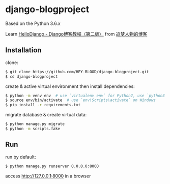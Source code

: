 # django-blogproject

 Based on the Python 3.6.x

Learn [HelloDjango - Django博客教程（第二版）](https://www.zmrenwu.com/courses/hellodjango-blog-tutorial/)  from [追梦人物的博客](https://www.zmrenwu.com/)

## Installation

clone:

```bash
$ git clone https://github.com/HEY-BLOOD/django-blogproject.git
$ cd django-blogproject
```

create & active virtual environment then install dependencies:

```bash
$ python -m venv env  # use `virtualenv env` for Python2, use `python3 ...` for Python3 on Linux & macOS
$ source env/bin/activate  # use `env\Scripts\activate` on Windows
$ pip install -r requirements.txt
```

migrate database & create virtual data:

```bash
$ python manage.py migrate
$ python -m scripts.fake
```

## Run

run by default:

```bash
$ python manage.py runserver 0.0.0.0:8000
```

access http://127.0.0.1:8000 in a browser

